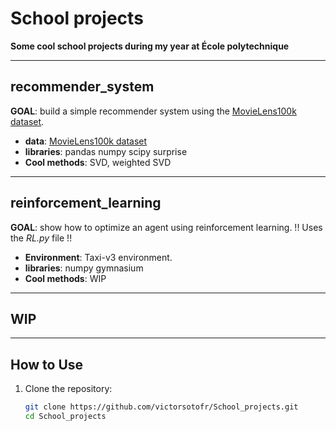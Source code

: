 # School projects
**Some cool school projects during my year at École polytechnique**

---

## recommender_system  
**GOAL**: build a simple recommender system using the [MovieLens100k dataset](https://grouplens.org/datasets/movielens/100k/).
  * **data**: [MovieLens100k dataset](https://grouplens.org/datasets/movielens/100k/)
  * **libraries**: pandas numpy scipy surprise
  * **Cool methods**: SVD, weighted SVD

---

## reinforcement_learning  
**GOAL**: show how to optimize an agent using reinforcement learning.
!! Uses the *RL.py* file !!
   * **Environment**: Taxi-v3 environment.
   * **libraries**: numpy gymnasium
   * **Cool methods**: WIP

---

## WIP

---

## How to Use  
1. Clone the repository:  
   ```bash
   git clone https://github.com/victorsotofr/School_projects.git
   cd School_projects
